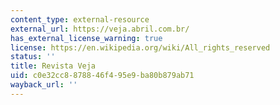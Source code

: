 ```yaml
---
content_type: external-resource
external_url: https://veja.abril.com.br/
has_external_license_warning: true
license: https://en.wikipedia.org/wiki/All_rights_reserved
status: ''
title: Revista Veja
uid: c0e32cc8-8788-46f4-95e9-ba80b879ab71
wayback_url: ''
---
```

